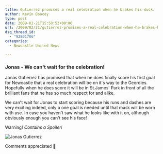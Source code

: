 ```yaml
---
title: Gutierrez promises a real celebration when he brakes his duck.
author: Kevin Doocey
type: post
date: 2009-02-21T15:50:53+00:00
url: /2009/02/21/gutierrez-promises-a-real-celebration-when-he-brakes-his-duck/
dsq_thread_id:
  - "92801706"
categories:
  - Newcastle United News

---
```

### Jonas - We can't wait for the celebration!

Jonas Gutierrez has promised that when he does finally score his first goal for Newcastle that a real celebration will be on it's way to the Geordies. Hopefully when he does score it will be in St.James' Park in front of all the brilliant fans that he has so much respect for and alike.

We can't wait for Jonas to start scoring because his runs and dashes are very exciting indeed, only a one goal is needed until that mask will be worn with use. In case you haven't saw what he looks like with it on, although obviously enough you can't see his face!

Warning! _Contains a Spoiler!_

![Jonas Gutierrez](http://static.guim.co.uk/sys-images/Football/Pix/pictures/2008/07/10/Gutierrez460.jpg)

Comments appreciated 🙂
